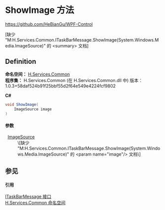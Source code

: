 # ShowImage 方法
https://github.com/HeBianGu/WPF-Control

\[缺少 "M:H.Services.Common.ITaskBarMessage.ShowImage(System.Windows.Media.ImageSource)" 的 &lt;summary&gt; 文档\]



## Definition
**命名空间：** <a href="b9cdd84f-6623-a51a-f53b-465103ced202">H.Services.Common</a>  
**程序集：** H.Services.Common (在 H.Services.Common.dll 中) 版本：1.0.3+58daf524b91f25bbf55d2f64e549e4224fcf9802

**C#**
``` C#
void ShowImage(
	ImageSource image
)
```



#### 参数
<dl><dt>  <a href="https://learn.microsoft.com/dotnet/api/system.windows.media.imagesource" target="_blank" rel="noopener noreferrer">ImageSource</a></dt><dd>\[缺少 "M:H.Services.Common.ITaskBarMessage.ShowImage(System.Windows.Media.ImageSource)" 的 &lt;param name="image"/&gt; 文档\]</dd></dl>

## 参见


#### 引用
<a href="94fbed85-ba50-cc8a-6a5b-eb93d9992b57">ITaskBarMessage 接口</a>  
<a href="b9cdd84f-6623-a51a-f53b-465103ced202">H.Services.Common 命名空间</a>  
